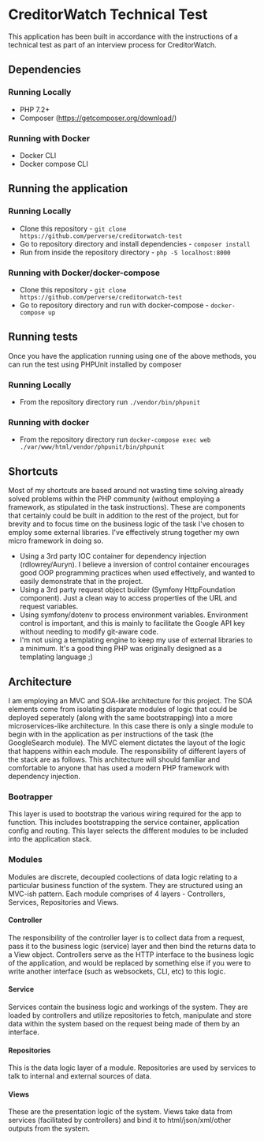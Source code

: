 # CreditorWatch Technical Test
This application has been built in accordance with the instructions of a technical test as part of an interview process for CreditorWatch.

## Dependencies

### Running Locally
* PHP 7.2+
* Composer (https://getcomposer.org/download/)

### Running with Docker
* Docker CLI
* Docker compose CLI

## Running the application

### Running Locally
* Clone this repository - `git clone https://github.com/perverse/creditorwatch-test`
* Go to repository directory and install dependencies - `composer install`
* Run from inside the repository directory - `php -S localhost:8000`

### Running with Docker/docker-compose
* Clone this repository - `git clone https://github.com/perverse/creditorwatch-test`
* Go to repository directory and run with docker-compose - `docker-compose up`

## Running tests
Once you have the application running using one of the above methods, you can run the test using PHPUnit installed by composer

### Running Locally
* From the repository directory run `./vendor/bin/phpunit`

### Running with docker
* From the repository directory run `docker-compose exec web ./var/www/html/vendor/phpunit/bin/phpunit`

## Shortcuts
Most of my shortcuts are based around not wasting time solving already solved problems within the PHP community (without employing a framework, as stipulated in the task instructions). These are components that certainly could be built  in addition to the rest of the project, but for brevity and to focus time on the business logic of the task I've chosen to employ some external libraries. I've effectively strung together my own micro framework in doing so.
- Using a 3rd party IOC container for dependency injection (rdlowrey/Auryn). I believe a inversion of control container encourages good OOP programming practices when used effectively, and wanted to easily demonstrate that in the project.
- Using a 3rd party request object builder (Symfony HttpFoundation component). Just a clean way to access properties of the URL and request variables.
- Using symfony/dotenv to process environment variables. Environment control is important, and this is mainly to facilitate the Google API key without needing to modify git-aware code.
- I'm not using a templating engine to keep my use of external libraries to a minimum. It's a good thing PHP was originally designed as a templating language ;)

## Architecture
I am employing an MVC and SOA-like architecture for this project. The SOA elements come from isolating disparate modules of logic that could be deployed seperately (along with the same bootstrapping) into a more microservices-like architecture. In this case there is only a single module to begin with in the application as per instructions of the task (the GoogleSearch module). The MVC element dictates the layout of the logic that happens within each module. The responsibility of different layers of the stack are as follows. This architecture will should familiar and comfortable to anyone that has used a modern PHP framework with dependency injection.

### Bootrapper
This layer is used to bootstrap the various wiring required for the app to function. This includes bootstrapping the service container, application config and routing. This layer selects the different modules to be included into the application stack.

### Modules
Modules are discrete, decoupled coolections of data logic relating to a particular business function of the system. They are structured using an MVC-ish pattern. Each module comprises of 4 layers - Controllers, Services, Repositories and Views.

#### Controller
The responsibility of the controller layer is to collect data from a request, pass it to the business logic (service) layer and then bind the returns data to a View object. Controllers serve as the HTTP interface to the business logic of the application, and would be replaced by something else if you were to write another interface (such as websockets, CLI, etc) to this logic.

#### Service
Services contain the business logic and workings of the system. They are loaded by controllers and utilize repositories to fetch, manipulate and store data within the system based on the request being made of them by an interface.

#### Repositories
This is the data logic layer of a module. Repositories are used by services to talk to internal and external sources of data.

#### Views
These are the presentation logic of the system. Views take data from services (facilitated by controllers) and bind it to html/json/xml/other outputs from the system.
